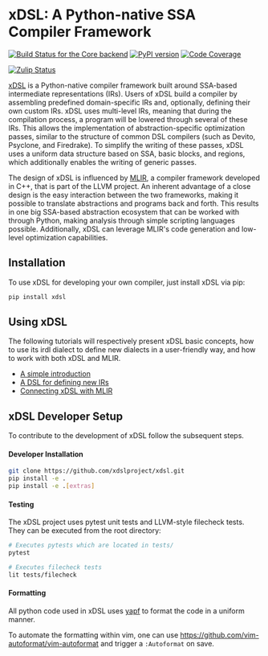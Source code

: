 # xDSL: A Python-native SSA Compiler Framework

[![Build Status for the Core backend](https://github.com/xdslproject/xdsl/actions/workflows/ci-core.yml/badge.svg)](https://github.com/xdslproject/xdsl/actions/workflows/ci-core.yml?query=workflow%3A%22CI+-+Python+application%22++)
[![PyPI version](https://badge.fury.io/py/xdsl.svg)](https://badge.fury.io/py/xdsl)
[![Code Coverage](https://codecov.io/gh/xdslproject/xdsl/main/graph/badge.svg)](https://codecov.io/gh/xdslproject/xdsl)

[![Zulip Status](https://img.shields.io/badge/chat-on%20zulip-%2336C5F0)](https://xdsl.zulipchat.com)

[xDSL](http://www.xdsl.dev) is a Python-native compiler framework built around
SSA-based intermediate representations (IRs). Users of xDSL build a compiler by
assembling predefined domain-specific IRs and, optionally, defining their own custom IRs. xDSL uses multi-level IRs, meaning
that during the compilation process, a program will be lowered through several
of these IRs. This allows the implementation of abstraction-specific
optimization passes, similar to the structure of common DSL compilers (such as
Devito, Psyclone, and Firedrake). To simplify the writing of these passes, xDSL
uses a uniform data structure based on SSA, basic blocks, and regions, which
additionally enables the writing of generic passes.

The design of xDSL is influenced by [MLIR](https://mlir.llvm.org/), a compiler
framework developed in C++, that is part of the LLVM project. An inherent
advantage of a close design is the easy interaction between the two frameworks,
making it possible to translate abstractions and programs back and forth. This
results in one big SSA-based abstraction ecosystem that can be worked with
through Python, making analysis through simple scripting languages possible.
Additionally, xDSL can leverage MLIR's code generation and low-level
optimization capabilities.

## Installation

To use xDSL for developing your own compiler, just install xDSL via pip:

```bash
pip install xdsl
```

## Using xDSL

The following tutorials will respectively present xDSL basic concepts, how to
use its irdl dialect to define new dialects in a user-friendly way, and how to
work with both xDSL and MLIR.

- [A simple introduction](https://xdsl.dev/xdsl/retro/notebooks/?path=docs/tutorial.ipynb)
- [A DSL for defining new IRs](https://xdsl.dev/xdsl/retro/notebooks/?path=docs/irdl.ipynb)
- [Connecting xDSL with MLIR](docs/mlir_interoperation.md)

## xDSL Developer Setup

To contribute to the development of xDSL follow the subsequent steps.


#### Developer Installation

```bash
git clone https://github.com/xdslproject/xdsl.git
pip install -e .
pip install -e .[extras]
```

#### Testing

The xDSL project uses pytest unit tests and LLVM-style filecheck tests. They can
be executed from the root directory:

```bash
# Executes pytests which are located in tests/
pytest

# Executes filecheck tests
lit tests/filecheck
```

#### Formatting

All python code used in xDSL uses [yapf](https://github.com/google/yapf) to
format the code in a uniform manner.

To automate the formatting within vim, one can use
https://github.com/vim-autoformat/vim-autoformat and trigger a `:Autoformat` on
save.
